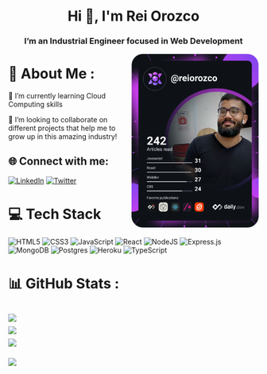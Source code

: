 <h1 align="center">Hi 👋, I'm Rei Orozco</h1>
<h3 align="center">I’m an Industrial Engineer focused in Web Development</h3>

  <a href="https://app.daily.dev/reiorozco" target="_blank">
    <img
      width="256"
      align="right"
      src="https://raw.githubusercontent.com/reiorozco/reiorozco/devcard/devcard.svg"
      alt="Rei Orozco's Dev Card"
    />
  </a>

# 💫 About Me :
🌱 I’m currently learning Cloud Computing skills

🔎 I’m looking to collaborate on different projects that help me to grow up in this amazing industry!

## 🌐 Connect with me:
[![LinkedIn](https://img.shields.io/badge/LinkedIn-%230077B5.svg?logo=linkedin&logoColor=white)](https://linkedin.com/in/reiorozco) [![Twitter](https://img.shields.io/badge/Twitter-%231DA1F2.svg?logo=Twitter&logoColor=white)](https://twitter.com/orozcorei) 

# 💻 Tech Stack
![HTML5](https://img.shields.io/badge/html5-%23E34F26.svg?style=flat&logo=html5&logoColor=white) ![CSS3](https://img.shields.io/badge/css3-%231572B6.svg?style=flat&logo=css3&logoColor=white) ![JavaScript](https://img.shields.io/badge/javascript-%23323330.svg?style=flat&logo=javascript&logoColor=%23F7DF1E) ![React](https://img.shields.io/badge/react-%2320232a.svg?style=flat&logo=react&logoColor=%2361DAFB)
 ![NodeJS](https://img.shields.io/badge/node.js-6DA55F?style=flat&logo=node.js&logoColor=white) ![Express.js](https://img.shields.io/badge/express.js-%23404d59.svg?style=flat&logo=express&logoColor=%2361DAFB) ![MongoDB](https://img.shields.io/badge/MongoDB-%234ea94b.svg?style=flat&logo=mongodb&logoColor=white) ![Postgres](https://img.shields.io/badge/postgres-%23316192.svg?style=flat&logo=postgresql&logoColor=white) ![Heroku](https://img.shields.io/badge/heroku-%23430098.svg?style=flat&logo=heroku&logoColor=white) ![TypeScript](https://img.shields.io/badge/typescript-%23007ACC.svg?style=flat&logo=typescript&logoColor=white)
 
 # 📊 GitHub Stats :
![](https://github-readme-stats.vercel.app/api?username=reiorozco&theme=radical&hide_border=false&include_all_commits=false&count_private=false)<br/>
![](https://github-readme-streak-stats.herokuapp.com/?user=reiorozco&theme=radical&hide_border=false)<br/>
![](https://github-readme-stats.vercel.app/api/top-langs/?username=reiorozco&theme=radical&hide_border=false&include_all_commits=false&count_private=false&layout=compact)
---
[![](https://visitcount.itsvg.in/api?id=reiorozco&icon=0&color=0)](https://visitcount.itsvg.in)
